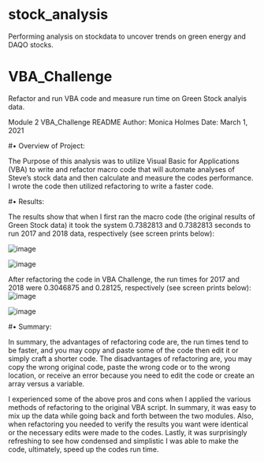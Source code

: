 # stock_analysis
 Performing analysis on stockdata to uncover trends on green energy and DAQO stocks.
# VBA_Challenge
 Refactor and run VBA code and measure run time on Green Stock analyis data.

Module 2 VBA_Challenge README
Author: Monica Holmes
Date: March 1, 2021

#•	Overview of Project:

The Purpose of this analysis was to utilize Visual Basic for Applications (VBA) to write and refactor macro code that will automate analyses of Steve’s stock data and then calculate and measure the codes performance. I wrote the code then utilized refactoring to write a faster code.


#•	Results:

The results show that when I first ran the macro code (the original results of Green Stock data) it took the system 0.7382813 and 0.7382813 seconds to run 2017 and 2018 data, respectively (see screen prints below):

![image](https://user-images.githubusercontent.com/78371845/123724292-140d3c00-d85a-11eb-82c1-f9b78db58d08.png)

![image](https://user-images.githubusercontent.com/78371845/123724308-1cfe0d80-d85a-11eb-9c3d-887571d70119.png)


After refactoring the code in VBA Challenge, the run times for 2017 and 2018 were 0.3046875 and 0.28125, respectively (see screen prints below):
![image](https://user-images.githubusercontent.com/78371845/123724332-2a1afc80-d85a-11eb-92f9-d6277a14cc69.png)

![image](https://user-images.githubusercontent.com/78371845/123724348-3010dd80-d85a-11eb-846d-25277b7ba7e3.png)


#•	Summary:

In summary, the advantages of refactoring code are, the run times tend to be faster, and you may copy and paste some of the code then edit it or simply craft a shorter code. The disadvantages of refactoring are, you may copy the wrong original code, paste the wrong code or to the wrong location, or receive an error because you need to edit the code or create an array versus a variable. 

I experienced some of the above pros and cons when I applied the various methods of refactoring to the original VBA script.  In summary, it was easy to mix up the data while going back and forth between the two modules. Also, when refactoring you needed to verify the results you want were identical or the necessary edits were made to the codes. Lastly, it was surprisingly refreshing to see how condensed and simplistic I was able to make the code, ultimately, speed up the codes run time.


